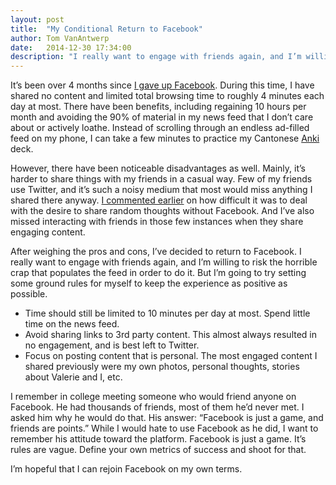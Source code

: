 ```yaml
---
layout: post
title:  "My Conditional Return to Facebook"
author: Tom VanAntwerp
date:   2014-12-30 17:34:00
description: "I really want to engage with friends again, and I’m willing to risk the horrible crap that populates the feed in order to do it. But I’m going to try setting some ground rules for myself to keep the experience as positive as possible."
---
```


It’s been over 4 months since [I gave up Facebook](http://tomvanantwerp.com/quitting-facebook/). During this time, I have shared no content and limited total browsing time to roughly 4 minutes each day at most. There have been benefits, including regaining 10 hours per month and avoiding the 90% of material in my news feed that I don’t care about or actively loathe. Instead of scrolling through an endless ad-filled feed on my phone, I can take a few minutes to practice my Cantonese [Anki](http://ankisrs.net/) deck.

However, there have been noticeable disadvantages as well. Mainly, it’s harder to share things with my friends in a casual way. Few of my friends use Twitter, and it’s such a noisy medium that most would miss anything I shared there anyway. [I commented earlier](http://tomvanantwerp.com/life-without-facebook/) on how difficult it was to deal with the desire to share random thoughts without Facebook. And I’ve also missed interacting with friends in those few instances when they share engaging content.

After weighing the pros and cons, I’ve decided to return to Facebook. I really want to engage with friends again, and I’m willing to risk the horrible crap that populates the feed in order to do it. But I’m going to try setting some ground rules for myself to keep the experience as positive as possible.

* Time should still be limited to 10 minutes per day at most. Spend little time on the news feed.
* Avoid sharing links to 3rd party content. This almost always resulted in no engagement, and is best left to Twitter.
* Focus on posting content that is personal. The most engaged content I shared previously were my own photos, personal thoughts, stories about Valerie and I, etc.

I remember in college meeting someone who would friend anyone on Facebook. He had thousands of friends, most of them he’d never met. I asked him why he would do that. His answer: “Facebook is just a game, and friends are points.” While I would hate to use Facebook as he did, I want to remember his attitude toward the platform. Facebook is just a game. It’s rules are vague. Define your own metrics of success and shoot for that.

I’m hopeful that I can rejoin Facebook on my own terms.
